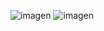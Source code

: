 ![imagen](https://github.com/MarjorieNevarez/calendariodegoogle/assets/151756579/cd0fa385-06b9-43ad-aeeb-3ffa5cc64c93)
![imagen](https://github.com/MarjorieNevarez/calendariodegoogle/assets/151756579/d60fab4f-cc84-4053-ada4-47d211c55244)

